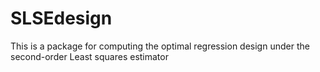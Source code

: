 # SLSEdesign

This is a package for computing the optimal regression design under the second-order Least squares estimator 
